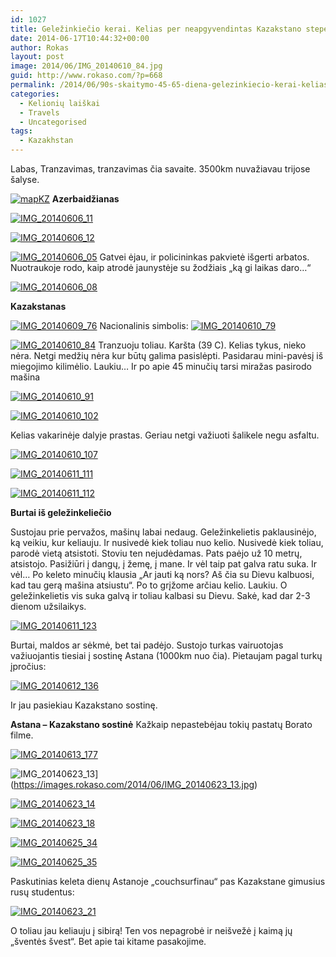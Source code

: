 ```yaml
---
id: 1027
title: Geležinkiečio kerai. Kelias per neapgyvendintas Kazakstano stepes. Ir Borato tėvynės sostinė
date: 2014-06-17T10:44:32+00:00
author: Rokas
layout: post
image: 2014/06/IMG_20140610_84.jpg
guid: http://www.rokaso.com/?p=668
permalink: /2014/06/90s-skaitymo-45-65-diena-gelezinkiecio-kerai-kelias-per-neapgyvendintas-kazakstano-stepes-ir-borato-tevynes-sostine-6/
categories:
  - Kelionių laiškai
  - Travels
  - Uncategorised
tags:
  - Kazakhstan
---
```


Labas, Tranzavimas, tranzavimas čia savaite. 3500km nuvažiavau trijose šalyse.

[![mapKZ](https://images.rokaso.com/2014/06/mapKZ.png)](https://images.rokaso.com/2014/06/mapKZ.png)
**Azerbaidžianas**

[![IMG_20140606_11](https://images.rokaso.com/2014/06/IMG_20140606_11-1024x682.jpg)](https://images.rokaso.com/2014/06/IMG_20140606_11.jpg)

[![IMG_20140606_12](https://images.rokaso.com/2014/06/IMG_20140606_12-1024x682.jpg)](https://images.rokaso.com/2014/06/IMG_20140606_12.jpg)

[![IMG_20140606_05](https://images.rokaso.com/2014/06/IMG_20140606_05-1024x682.jpg)](https://images.rokaso.com/2014/06/IMG_20140606_05.jpg)
Gatvei ėjau, ir policininkas pakvietė išgerti arbatos. Nuotraukoje rodo, kaip atrodė jaunystėje su žodžiais „ką gi laikas daro…“

[![IMG_20140606_08](https://images.rokaso.com/2014/06/IMG_20140606_08-682x1024.jpg)](https://images.rokaso.com/2014/06/IMG_20140606_08.jpg)

**Kazakstanas**

[![IMG_20140609_76](https://images.rokaso.com/2014/06/IMG_20140609_76-1024x682.jpg)](https://images.rokaso.com/2014/06/IMG_20140609_76.jpg)
Nacionalinis simbolis:
[![IMG_20140610_79](https://images.rokaso.com/2014/06/IMG_20140610_79-1024x682.jpg)](https://images.rokaso.com/2014/06/IMG_20140610_79.jpg)

[![IMG_20140610_84](https://images.rokaso.com/2014/06/IMG_20140610_84-1024x576.jpg)](https://images.rokaso.com/2014/06/IMG_20140610_84.jpg)
Tranzuoju toliau. Karšta (39 C). Kelias tykus, nieko nėra. Netgi medžių nėra kur būtų galima pasislėpti. Pasidarau mini-pavėsį iš miegojimo kilimėlio. Laukiu… Ir po apie 45 minučių tarsi miražas pasirodo mašina

[![IMG_20140610_91](https://images.rokaso.com/2014/06/IMG_20140610_91-1024x576.jpg)](https://images.rokaso.com/2014/06/IMG_20140610_91.jpg)

[![IMG_20140610_102](https://images.rokaso.com/2014/06/IMG_20140610_102-1024x682.jpg)](https://images.rokaso.com/2014/06/IMG_20140610_102.jpg)

Kelias vakarinėje dalyje prastas. Geriau netgi važiuoti šalikele negu asfaltu.

[![IMG_20140610_107](https://images.rokaso.com/2014/06/IMG_20140610_107-1024x682.jpg)](https://images.rokaso.com/2014/06/IMG_20140610_107.jpg)

[![IMG_20140611_111](https://images.rokaso.com/2014/06/IMG_20140611_111-1024x682.jpg)](https://images.rokaso.com/2014/06/IMG_20140611_111.jpg)

[![IMG_20140611_112](https://images.rokaso.com/2014/06/IMG_20140611_112-1024x682.jpg)](https://images.rokaso.com/2014/06/IMG_20140611_112.jpg)

**Burtai iš geležinkeliečio**

Sustojau prie pervažos, mašinų labai nedaug. Geležinkelietis paklausinėjo, ką veikiu, kur keliauju. Ir nusivedė kiek toliau nuo kelio. Nusivedė kiek toliau, parodė vietą atsistoti. Stoviu ten nejudėdamas. Pats paėjo už 10 metrų, atsistojo. Pasižiūri į dangų, į žemę, į mane. Ir vėl taip pat galva ratu suka. Ir vėl… Po keleto minučių klausia „Ar jauti ką nors? Aš čia su Dievu kalbuosi, kad tau gerą mašina atsiustu“. Po to grįžome arčiau kelio. Laukiu. O geležinkelietis vis suka galvą ir toliau kalbasi su Dievu. Sakė, kad dar 2-3 dienom užsilaikys.

[![IMG_20140611_123](https://images.rokaso.com/2014/06/IMG_20140611_123-1024x682.jpg)](https://images.rokaso.com/2014/06/IMG_20140611_123.jpg)

Burtai, maldos ar sėkmė, bet tai padėjo. Sustojo turkas vairuotojas važiuojantis tiesiai į sostinę Astana (1000km nuo čia). Pietaujam pagal turkų įpročius:

[![IMG_20140612_136](https://images.rokaso.com/2014/06/IMG_20140612_136-1024x682.jpg)](https://images.rokaso.com/2014/06/IMG_20140612_136.jpg)

Ir jau pasiekiau Kazakstano sostinę.

**Astana – Kazakstano sostinė**
Kažkaip nepastebėjau tokių pastatų Borato filme.

[![IMG_20140613_177](https://images.rokaso.com/2014/06/IMG_20140613_177-682x1024.jpg)](https://images.rokaso.com/2014/06/IMG_20140613_177.jpg)

![IMG_20140623_13](https://images.rokaso.com/2014/06/IMG_20140623_13-682x1024.jpg)](https://images.rokaso.com/2014/06/IMG_20140623_13.jpg)

[![IMG_20140623_14](https://images.rokaso.com/2014/06/IMG_20140623_14-1024x682.jpg)](https://images.rokaso.com/2014/06/IMG_20140623_14.jpg)

[![IMG_20140623_18](https://images.rokaso.com/2014/06/IMG_20140623_18-1024x682.jpg)](https://images.rokaso.com/2014/06/IMG_20140623_18.jpg)

[![IMG_20140625_34](https://images.rokaso.com/2014/06/IMG_20140625_34-1024x682.jpg)](https://images.rokaso.com/2014/06/IMG_20140625_34.jpg)

[![IMG_20140625_35](https://images.rokaso.com/2014/06/IMG_20140625_35-1024x682.jpg)](https://images.rokaso.com/2014/06/IMG_20140625_35.jpg)

Paskutinias keleta dienų Astanoje „couchsurfinau“ pas Kazakstane gimusius rusų studentus:

[![IMG_20140623_21](https://images.rokaso.com/2014/06/IMG_20140623_21-1024x682.jpg)](https://images.rokaso.com/2014/06/IMG_20140623_21.jpg)

O toliau jau keliauju į sibirą! Ten vos nepagrobė ir neišvežė į kaimą jų „šventės švest“. Bet apie tai kitame pasakojime.
